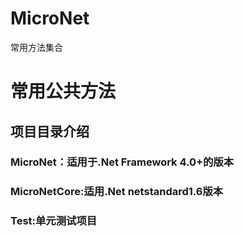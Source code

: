 # MicroNet
常用方法集合

<h1>常用公共方法</h1>
<h2>项目目录介绍</h2>
<h3>MicroNet：适用于.Net Framework 4.0+的版本</h3>
<h3>MicroNetCore:适用.Net netstandard1.6版本</h3>
<h3>Test:单元测试项目</h3>
